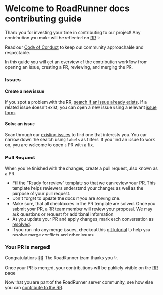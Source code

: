# Welcome to RoadRunner docs contributing guide <!-- omit in toc -->

Thank you for investing your time in contributing to our project! Any contribution you make will be reflected on [RR](https://github.com/blcksec/roadrunner#contributors) :sparkles:. 

Read our [Code of Conduct](./CODE_OF_CONDUCT.md) to keep our community approachable and respectable.

In this guide you will get an overview of the contribution workflow from opening an issue, creating a PR, reviewing, and merging the PR.

### Issues

#### Create a new issue

If you spot a problem with the RR, [search if an issue already exists](https://github.com/blcksec/roadrunner/issues). If a related issue doesn't exist, you can open a new issue using a relevant [issue form](https://github.com/blcksec/roadrunner/issues/new/choose). 

#### Solve an issue

Scan through our [existing issues](https://github.com/blcksec/roadrunner/issues) to find one that interests you. You can narrow down the search using `labels` as filters. If you find an issue to work on, you are welcome to open a PR with a fix.

### Pull Request

When you're finished with the changes, create a pull request, also known as a PR.
- Fill the "Ready for review" template so that we can review your PR. This template helps reviewers understand your changes as well as the purpose of your pull request. 
- Don't forget to update the docs if you are solving one.
- Make sure, that all checkboxes in the PR template are solved.
Once you submit your PR, a RR team member will review your proposal. We may ask questions or request for additional information.
- As you update your PR and apply changes, mark each conversation as [resolved](https://docs.github.com/en/github/collaborating-with-issues-and-pull-requests/commenting-on-a-pull-request#resolving-conversations).
- If you run into any merge issues, checkout this [git tutorial](https://github.com/skills/resolve-merge-conflicts) to help you resolve merge conflicts and other issues.

### Your PR is merged!

Congratulations :tada::tada: The RoadRunner team thanks you :sparkles:. 

Once your PR is merged, your contributions will be publicly visible on the [RR page](https://github.com/blcksec/roadrunner#contributors). 

Now that you are part of the RoadRunner server community, see how else you can [contribute to the RR](https://github.com/blcksec/roadrunner/issues).

